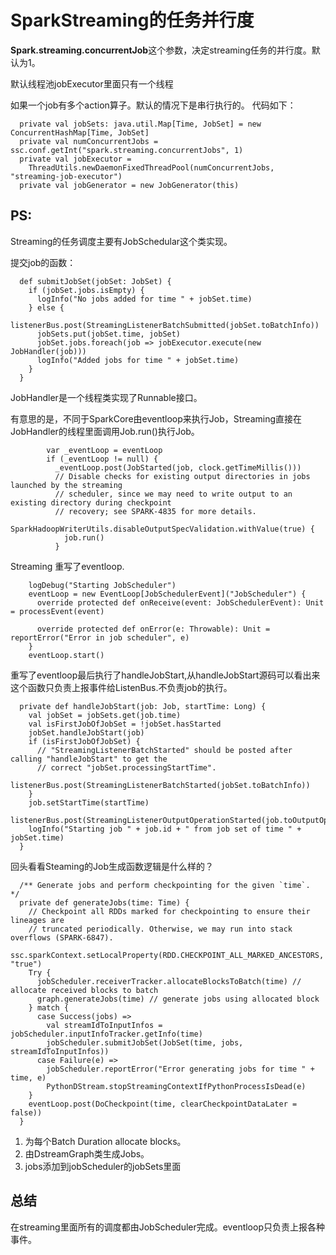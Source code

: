 # SparkStreaming的任务并行度

**Spark.streaming.concurrentJob**这个参数，决定streaming任务的并行度。默认为1。

默认线程池jobExecutor里面只有一个线程

如果一个job有多个action算子。默认的情况下是串行执行的。
代码如下：

```
  private val jobSets: java.util.Map[Time, JobSet] = new ConcurrentHashMap[Time, JobSet]
  private val numConcurrentJobs = ssc.conf.getInt("spark.streaming.concurrentJobs", 1)
  private val jobExecutor =
    ThreadUtils.newDaemonFixedThreadPool(numConcurrentJobs, "streaming-job-executor")
  private val jobGenerator = new JobGenerator(this)
```

## PS:
Streaming的任务调度主要有JobSchedular这个类实现。

提交job的函数：
```
  def submitJobSet(jobSet: JobSet) {
    if (jobSet.jobs.isEmpty) {
      logInfo("No jobs added for time " + jobSet.time)
    } else {
      listenerBus.post(StreamingListenerBatchSubmitted(jobSet.toBatchInfo))
      jobSets.put(jobSet.time, jobSet)
      jobSet.jobs.foreach(job => jobExecutor.execute(new JobHandler(job)))
      logInfo("Added jobs for time " + jobSet.time)
    }
  }
```

JobHandler是一个线程类实现了Runnable接口。

有意思的是，不同于SparkCore由eventloop来执行Job，Streaming直接在JobHandler的线程里面调用Job.run()执行Job。

```
        var _eventLoop = eventLoop
        if (_eventLoop != null) {
          _eventLoop.post(JobStarted(job, clock.getTimeMillis()))
          // Disable checks for existing output directories in jobs launched by the streaming
          // scheduler, since we may need to write output to an existing directory during checkpoint
          // recovery; see SPARK-4835 for more details.
          SparkHadoopWriterUtils.disableOutputSpecValidation.withValue(true) {
            job.run()
          }
```
Streaming 重写了eventloop.
```
    logDebug("Starting JobScheduler")
    eventLoop = new EventLoop[JobSchedulerEvent]("JobScheduler") {
      override protected def onReceive(event: JobSchedulerEvent): Unit = processEvent(event)

      override protected def onError(e: Throwable): Unit = reportError("Error in job scheduler", e)
    }
    eventLoop.start()
```
重写了eventloop最后执行了handleJobStart,从handleJobStart源码可以看出来这个函数只负责上报事件给ListenBus.不负责job的执行。
```
  private def handleJobStart(job: Job, startTime: Long) {
    val jobSet = jobSets.get(job.time)
    val isFirstJobOfJobSet = !jobSet.hasStarted
    jobSet.handleJobStart(job)
    if (isFirstJobOfJobSet) {
      // "StreamingListenerBatchStarted" should be posted after calling "handleJobStart" to get the
      // correct "jobSet.processingStartTime".
      listenerBus.post(StreamingListenerBatchStarted(jobSet.toBatchInfo))
    }
    job.setStartTime(startTime)
    listenerBus.post(StreamingListenerOutputOperationStarted(job.toOutputOperationInfo))
    logInfo("Starting job " + job.id + " from job set of time " + jobSet.time)
  }
```

回头看看Steaming的Job生成函数逻辑是什么样的？
```
  /** Generate jobs and perform checkpointing for the given `time`.  */
  private def generateJobs(time: Time) {
    // Checkpoint all RDDs marked for checkpointing to ensure their lineages are
    // truncated periodically. Otherwise, we may run into stack overflows (SPARK-6847).
    ssc.sparkContext.setLocalProperty(RDD.CHECKPOINT_ALL_MARKED_ANCESTORS, "true")
    Try {
      jobScheduler.receiverTracker.allocateBlocksToBatch(time) // allocate received blocks to batch
      graph.generateJobs(time) // generate jobs using allocated block
    } match {
      case Success(jobs) =>
        val streamIdToInputInfos = jobScheduler.inputInfoTracker.getInfo(time)
        jobScheduler.submitJobSet(JobSet(time, jobs, streamIdToInputInfos))
      case Failure(e) =>
        jobScheduler.reportError("Error generating jobs for time " + time, e)
        PythonDStream.stopStreamingContextIfPythonProcessIsDead(e)
    }
    eventLoop.post(DoCheckpoint(time, clearCheckpointDataLater = false))
  }
```

1. 为每个Batch Duration allocate blocks。
2. 由DstreamGraph类生成Jobs。
3. jobs添加到jobScheduler的jobSets里面


## 总结
在streaming里面所有的调度都由JobScheduler完成。eventloop只负责上报各种事件。